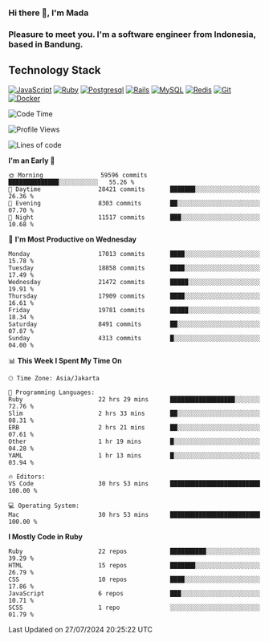 ### Hi there 👋, I'm Mada
### Pleasure to meet you. I'm a software engineer from Indonesia, based in Bandung.

## Technology Stack

[![JavaScript](https://img.shields.io/badge/-JavaScript-%23F7DF1C?style=flat-square&logo=javascript&logoColor=000000&labelColor=%23F7DF1C&color=%23FFCE5A)](https://www.javascript.com/)
[![Ruby](https://img.shields.io/badge/Ruby-CC342D?style=flat-square&logo=ruby&logoColor=white)](https://www.ruby-lang.org/en/)
[![Postgresql](https://img.shields.io/badge/PostgreSQL-316192?style=flat-square&logo=postgresql&logoColor=ffffff)](https://www.postgresql.org/)
[![Rails](https://img.shields.io/badge/Ruby_on_Rails-CC0000?style=flat-square&logo=ruby-on-rails&logoColor=white)](https://rubyonrails.org/)
[![MySQL](https://img.shields.io/badge/-MySQL-4479A1?style=flat-square&logo=MySQL&logoColor=ffffff)](https://www.mysql.com/)
[![Redis](https://img.shields.io/badge/-Redis-DC382D?style=flat-square&logo=Redis&logoColor=ffffff)](https://redis.io/)
[![Git](https://img.shields.io/badge/-Git-%23F05032?style=flat-square&logo=git&logoColor=%23ffffff)](https://git-scm.com/)
[![Docker](https://img.shields.io/badge/-Docker-2496ED?style=flat-square&logo=docker&logoColor=ffffff)](https://www.docker.com/)
<!--
**madaarya/madaarya** is a ✨ _special_ ✨ repository because its `README.md` (this file) appears on your GitHub profile.

Here are some ideas to get you started:

- 🔭 I’m currently working on ...
- 🌱 I’m currently learning ...
- 👯 I’m looking to collaborate on ...
- 🤔 I’m looking for help with ...
- 💬 Ask me about ...
- 📫 How to reach me: ...
- 😄 Pronouns: ...
- ⚡ Fun fact: ...
-->
<!--START_SECTION:waka-->
![Code Time](http://img.shields.io/badge/Code%20Time-6%2C269%20hrs%2024%20mins-blue)

![Profile Views](http://img.shields.io/badge/Profile%20Views-0-blue)

![Lines of code](https://img.shields.io/badge/From%20Hello%20World%20I%27ve%20Written-44.8%20million%20lines%20of%20code-blue)

**I'm an Early 🐤** 

```text
🌞 Morning                59596 commits       ██████████████░░░░░░░░░░░   55.26 % 
🌆 Daytime                28421 commits       ███████░░░░░░░░░░░░░░░░░░   26.36 % 
🌃 Evening                8303 commits        ██░░░░░░░░░░░░░░░░░░░░░░░   07.70 % 
🌙 Night                  11517 commits       ███░░░░░░░░░░░░░░░░░░░░░░   10.68 % 
```
📅 **I'm Most Productive on Wednesday** 

```text
Monday                   17013 commits       ████░░░░░░░░░░░░░░░░░░░░░   15.78 % 
Tuesday                  18858 commits       ████░░░░░░░░░░░░░░░░░░░░░   17.49 % 
Wednesday                21472 commits       █████░░░░░░░░░░░░░░░░░░░░   19.91 % 
Thursday                 17909 commits       ████░░░░░░░░░░░░░░░░░░░░░   16.61 % 
Friday                   19781 commits       █████░░░░░░░░░░░░░░░░░░░░   18.34 % 
Saturday                 8491 commits        ██░░░░░░░░░░░░░░░░░░░░░░░   07.87 % 
Sunday                   4313 commits        █░░░░░░░░░░░░░░░░░░░░░░░░   04.00 % 
```


📊 **This Week I Spent My Time On** 

```text
🕑︎ Time Zone: Asia/Jakarta

💬 Programming Languages: 
Ruby                     22 hrs 29 mins      ██████████████████░░░░░░░   72.76 % 
Slim                     2 hrs 33 mins       ██░░░░░░░░░░░░░░░░░░░░░░░   08.31 % 
ERB                      2 hrs 21 mins       ██░░░░░░░░░░░░░░░░░░░░░░░   07.61 % 
Other                    1 hr 19 mins        █░░░░░░░░░░░░░░░░░░░░░░░░   04.28 % 
YAML                     1 hr 13 mins        █░░░░░░░░░░░░░░░░░░░░░░░░   03.94 % 

🔥 Editors: 
VS Code                  30 hrs 53 mins      █████████████████████████   100.00 % 

💻 Operating System: 
Mac                      30 hrs 53 mins      █████████████████████████   100.00 % 
```

**I Mostly Code in Ruby** 

```text
Ruby                     22 repos            ██████████░░░░░░░░░░░░░░░   39.29 % 
HTML                     15 repos            ███████░░░░░░░░░░░░░░░░░░   26.79 % 
CSS                      10 repos            ████░░░░░░░░░░░░░░░░░░░░░   17.86 % 
JavaScript               6 repos             ███░░░░░░░░░░░░░░░░░░░░░░   10.71 % 
SCSS                     1 repo              ░░░░░░░░░░░░░░░░░░░░░░░░░   01.79 % 
```




 Last Updated on 27/07/2024 20:25:22 UTC
<!--END_SECTION:waka-->
